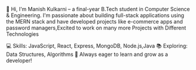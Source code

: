 👋 Hi, I'm Manish Kulkarni – a final-year B.Tech student in Computer Science & Engineering. I'm passionate about building full-stack applications using the MERN stack and have developed projects like e-commerce apps and password managers,Excited to work on many more Projects with Different Technologies

💻 Skills: JavaScript, React, Express, MongoDB, Node.js,Java
📚 Exploring: Data Structures, Algorithms
🌱 Always eager to learn and grow as a developer!


<!---
manishkulkarni2003/manishkulkarni2003 is a ✨ special ✨ repository because its `README.md` (this file) appears on your GitHub profile.
You can click the Preview link to take a look at your changes.
--->
